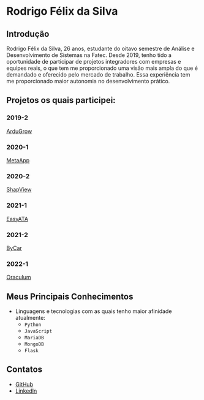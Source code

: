# Rodrigo Félix da Silva

## Introdução
Rodrigo Félix da Silva, 26 anos, estudante do oitavo semestre de Análise e Desenvolvimento de Sistemas na Fatec. Desde 2019, tenho tido a oportunidade de participar de projetos integradores com empresas e equipes reais, o que tem me proporcionado uma visão mais ampla do que é demandado e oferecido pelo mercado de trabalho. Essa experiência tem me proporcionado maior autonomia no desenvolvimento prático.

## Projetos os quais participei: 

### 2019-2
[ArduGrow](https://github.com/roodrigofelix/portifolio_api/blob/main/API_1-ArduGrow.md)

### 2020-1
[MetaApp](https://github.com/roodrigofelix/portifolio_api/blob/main/API_2-MetaApp.md)

### 2020-2
[ShapView](https://github.com/roodrigofelix/portifolio_api/blob/main/API_3-Shapview.md)

### 2021-1
[EasyATA](https://github.com/roodrigofelix/portifolio_api/blob/main/API_4-EasyAta.md)

### 2021-2
[ByCar](https://github.com/roodrigofelix/portifolio_api/blob/main/API_5-ByCar.md)

### 2022-1
[Oraculum](https://github.com/roodrigofelix/portifolio_api/blob/main/API_6-Oraculum.md)

## Meus Principais Conhecimentos

- Linguagens e tecnologias com as quais tenho maior afinidade atualmente:
    - ```Python```
    - ```JavaScript``` 
    - ```MariaDB```
    - ```MongoDB```
    - ```Flask```
## Contatos
* [GitHub](https://github.com/roodrigofelix)
* [LinkedIn](https://www.linkedin.com/in/rodrigo-f-da-silva-8213541bb/)

